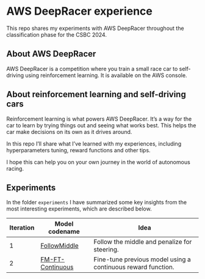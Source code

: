 # AWS DeepRacer experience

This repo shares my experiments with AWS DeepRacer throughout the classification phase for the CSBC 2024.

## About AWS DeepRacer

AWS DeepRacer is a competition where you train a small race car to self-driving using reinforcement learning. It is available on the AWS console.

## About reinforcement learning and self-driving cars

Reinforcement learning is what powers AWS DeepRacer. It’s a way for the car to learn by trying things out and seeing what works best. This helps the car make decisions on its own as it drives around.

In this repo I’ll share what I’ve learned with my experiences, including hyperparameters tuning, reward functions and other tips. 

I hope this can help you on your own journey in the world of autonomous racing.

## Experiments

In the folder `experiments` I have summarized some key insights from the most interesting experiments, which are described below.

|Iteration|Model codename|Idea|
|---|---|---|
|1|[FollowMiddle](https://github.com/jgoriasilva/AWS_DeepRacer/blob/main/experiments/FollowMiddle/FollowMiddle.md)|Follow the middle and penalize for steering.|
|2|[FM-FT-Continuous](https://github.com/jgoriasilva/AWS_DeepRacer/blob/main/experiments/FM-FT-Continuous/FM-FT-Continuous.md)|Fine-tune previous model using a continuous reward function.